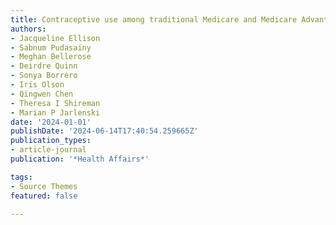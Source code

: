 ```yaml
---
title: Contraceptive use among traditional Medicare and Medicare Advantage enrollees
authors:
- Jacqueline Ellison
- Sabnum Pudasainy
- Meghan Bellerose
- Deirdre Quinn
- Sonya Borrero
- Iris Olson
- Qingwen Chen
- Theresa I Shireman
- Marian P Jarlenski
date: '2024-01-01'
publishDate: '2024-06-14T17:40:54.259665Z'
publication_types:
- article-journal
publication: '*Health Affairs*'

tags:
- Source Themes
featured: false

---
```

